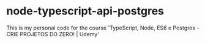 # node-typescript-api-postgres
This is my personal code for the course 'TypeScript, Node, ES6 e Postgres  - CRIE PROJETOS DO ZERO! | Udemy'
